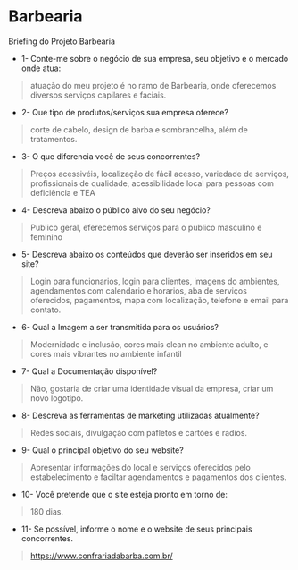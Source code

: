 # Barbearia
Briefing do Projeto Barbearia 

- 1- Conte-me sobre o negócio de sua empresa, seu objetivo e o mercado onde atua:
> atuação do meu projeto é no ramo de Barbearia, onde oferecemos diversos serviços capilares e faciais.
- 2- Que tipo de produtos/serviços sua empresa oferece?
> corte de cabelo, design de barba e sombrancelha, além de tratamentos.
- 3- O que diferencia você de seus concorrentes?
> Preços acessivéis, localização de fácil acesso, variedade de serviços, profissionais de qualidade, acessibilidade local para pessoas com deficiência e TEA
- 4- Descreva abaixo o público alvo do seu negócio?
> Publico geral, eferecemos serviços para o publico masculino e feminino
- 5- Descreva abaixo os conteúdos que deverão ser inseridos em seu site?
>Login para funcionarios, login para clientes, imagens do ambientes, agendamentos com calendario e horarios, aba de serviços oferecidos,
  pagamentos, mapa com localização, telefone e email para contato.
- 6- Qual a Imagem a ser transmitida para os usuários?
> Modernidade e inclusão, cores mais clean no ambiente adulto, e cores mais vibrantes no ambiente infantil
- 7- Qual a Documentação disponível?
> Não, gostaria de criar uma identidade visual da empresa, criar um novo logotipo.
- 8- Descreva as ferramentas de marketing utilizadas atualmente?
> Redes sociais, divulgação com pafletos e cartões e radios.
- 9- Qual o principal objetivo do seu website?
> Apresentar informações do local e serviços oferecidos pelo estabelecimento e faciltar agendamentos e pagamentos dos clientes.
- 10- Você pretende que o site esteja pronto em torno de:
> 180 dias.
- 11- Se possível, informe o nome e o website de seus principais concorrentes.
> https://www.confrariadabarba.com.br/
  
  
